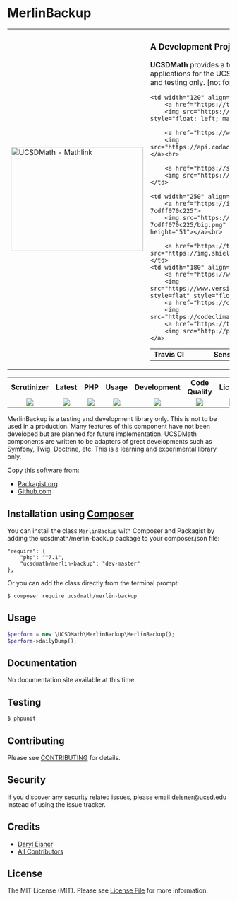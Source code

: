 # MerlinBackup
<table border="0">
  <tr>
    <td width="300"><img height="235" width="300"alt="UCSDMath - Mathlink" src="https://github.com/ucsdmath/MerlinBackup/blob/master/resource/merlin-backup.jpg"></td>
    <td><h3>A Development Project in PHP</h3><p><strong>UCSDMath</strong> provides a testing framework for general internal Intranet software applications for the UCSD, Department of Mathematics. This is used for development and testing only. [not for production]</p>

<table width="550"><tr><td width="120"><b>Travis CI</b></td><td width="250"><b>SensioLabs</b></td><td width="180"><b>Dependencies</b></td></tr><tr>

    <td width="120" align="center">
        <a href="https://travis-ci.org/ucsdmath/MerlinBackup">
        <img src="https://travis-ci.org/ucsdmath/MerlinBackup.svg?branch=master" style="float: left; margin: 0px 0px 10px 10px;"></a><br>

        <a href="https://www.codacy.com/app/ucsdmath-project/MerlinBackup">
        <img src="https://api.codacy.com/project/badge/Grade/3d6afd20add84d1ea3d5b206ddf4dea6"></a><br>

        <a href="https://scrutinizer-ci.com/g/ucsdmath/MerlinBackup/?branch=master">
        <img src="https://img.shields.io/scrutinizer/g/ucsdmath/MerlinBackup.svg"></a>
    </td>

    <td width="250" align="center">
        <a href="https://insight.sensiolabs.com/projects/d4ca9d49-be3f-4a59-a228-7cdff070c225">
        <img src="https://insight.sensiolabs.com/projects/d4ca9d49-be3f-4a59-a228-7cdff070c225/big.png" style="float: right; margin: 0px 0px 10px 10px;" width="212" height="51"></a><br>

        <a href="https://travis-ci.org/ucsdmath/MerlinBackup"><img src="https://img.shields.io/badge/PHP-%207.1%20Tested%20-33cc33.svg"></a>
    </td>
    <td width="180" align="center">
        <a href="https://www.versioneye.com/user/projects/577fb9ab5bb139003969da5b">
        <img src="https://www.versioneye.com/user/projects/577fb9ab5bb139003969da5b/badge.png?style=flat" style="float:left;margin:0px 0px 10px 10px;"></a><br>
        <a href="https://codeclimate.com/github/ucsdmath/MerlinBackup">
        <img src="https://codeclimate.com/github/ucsdmath/MerlinBackup/badges/gpa.svg"></a><br>
        <a href="https://travis-ci.org/ucsdmath/MerlinBackup">
        <img src="http://php7ready.timesplinter.ch/ucsdmath/MerlinBackup/badge.svg"></a>
</td></tr></table></td></tr></table>
<table width="890"><tr>
    <td width="116" align="center"><b>Scrutinizer</b></td>
    <td width="122" align="center"><b>Latest</b></td>
    <td width="108" align="center"><b>PHP</b></td>
    <td width="150" align="center"><b>Usage</b></td>
    <td width="142" align="center"><b>Development</b></td>
    <td width="142" align="center"><b>Code Quality</b></td>
    <td width="110" align="center"><b>License</b></td>
</tr>
<tr>
    <td valign="top" width="116" align="center">
        <a href="https://scrutinizer-ci.com/g/ucsdmath/MerlinBackup/build-status/master">
        <img src="https://scrutinizer-ci.com/g/ucsdmath/MerlinBackup/badges/build.png?b=master"></a></td>
    <td valign="top" width="122" align="center">
        <a href="https://packagist.org/packages/ucsdmath/merlin-backup">
        <img src="https://poser.pugx.org/ucsdmath/merlin-backup/v/stable"></a></td>
    <td valign="top" width="108" align="center">
        <a href="https://php.net/">
        <img src="https://img.shields.io/badge/PHP-%3E%3D%207.1-8892BF.svg"></a></td>
    <td valign="top" width="150" align="center">
        <a href="https://packagist.org/packages/ucsdmath/merlin-backup">
        <img src="https://poser.pugx.org/ucsdmath/merlin-backup/downloads"></a></td>
    <td valign="top" width="142" align="center">
        <a href="https://packagist.org/packages/ucsdmath/merlin-backup">
        <img src="https://poser.pugx.org/ucsdmath/merlin-backup/v/unstable"></a></td>
    <td valign="top" width="142" align="center">
        <a href="https://scrutinizer-ci.com/g/ucsdmath/MerlinBackup/?branch=master">
        <img src="https://scrutinizer-ci.com/g/ucsdmath/MerlinBackup/badges/quality-score.png?b=master"></a></td>
    <td valign="top" width="110" align="center">
        <a href="https://packagist.org/packages/ucsdmath/merlin-backup">
        <img src="https://poser.pugx.org/ucsdmath/merlin-backup/license"></a></td>
</tr></table>

MerlinBackup is a testing and development library only. This is not to be used in a production.
Many features of this component have not been developed but are planned for future implementation.  UCSDMath components are written to be adapters of great developments such as Symfony, Twig, Doctrine, etc. This is a learning and experimental library only.

Copy this software from:
- [Packagist.org](https://packagist.org/packages/ucsdmath/MerlinBackup)
- [Github.com](https://github.com/ucsdmath/MerlinBackup)

## Installation using [Composer](http://getcomposer.org/)
You can install the class ```MerlinBackup``` with Composer and Packagist by
adding the ucsdmath/merlin-backup package to your composer.json file:

```
"require": {
    "php": "^7.1",
    "ucsdmath/merlin-backup": "dev-master"
},
```
Or you can add the class directly from the terminal prompt:

```bash
$ composer require ucsdmath/merlin-backup
```

## Usage

``` php
$perform = new \UCSDMath\MerlinBackup\MerlinBackup();
$perform->dailyDump();
```

## Documentation

No documentation site available at this time.
<!-- [Check out the documentation](http://math.ucsd.edu/~deisner/documentation/MerlinBackup/) -->

## Testing

``` bash
$ phpunit
```

## Contributing

Please see [CONTRIBUTING](CONTRIBUTING.md) for details.

## Security

If you discover any security related issues, please email deisner@ucsd.edu instead of using the issue tracker.

## Credits

- [Daryl Eisner](https://github.com/UCSDMath)
- [All Contributors](../../contributors)

## License

The MIT License (MIT). Please see [License File](LICENSE) for more information.
